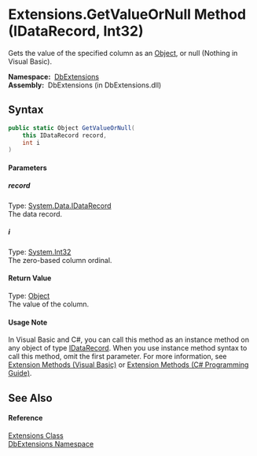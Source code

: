 Extensions.GetValueOrNull Method (IDataRecord, Int32)
=====================================================
Gets the value of the specified column as an [Object][1], or null (Nothing in Visual Basic).

  **Namespace:**  [DbExtensions][2]  
  **Assembly:**  DbExtensions (in DbExtensions.dll)

Syntax
------

```csharp
public static Object GetValueOrNull(
	this IDataRecord record,
	int i
)
```

#### Parameters

##### *record*
Type: [System.Data.IDataRecord][3]  
The data record.

##### *i*
Type: [System.Int32][4]  
The zero-based column ordinal.

#### Return Value
Type: [Object][1]  
The value of the column.
#### Usage Note
In Visual Basic and C#, you can call this method as an instance method on any object of type [IDataRecord][3]. When you use instance method syntax to call this method, omit the first parameter. For more information, see [Extension Methods (Visual Basic)][5] or [Extension Methods (C# Programming Guide)][6].

See Also
--------

#### Reference
[Extensions Class][7]  
[DbExtensions Namespace][2]  

[1]: http://msdn.microsoft.com/en-us/library/e5kfa45b
[2]: ../README.md
[3]: http://msdn.microsoft.com/en-us/library/93wb1heh
[4]: http://msdn.microsoft.com/en-us/library/td2s409d
[5]: http://msdn.microsoft.com/en-us/library/bb384936.aspx
[6]: http://msdn.microsoft.com/en-us/library/bb383977.aspx
[7]: README.md